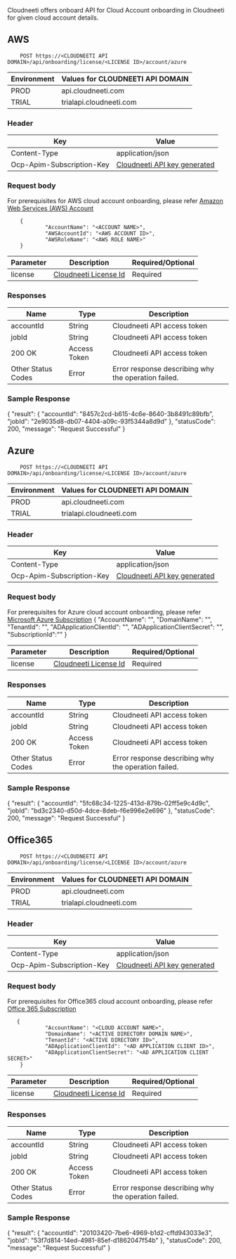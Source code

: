 Cloudneeti offers onboard API for Cloud Account onboarding in Cloudneeti for given cloud account details.

## AWS

        POST https://<CLOUDNEETI API DOMAIN>/api/onboarding/license/<LICENSE ID>/account/azure

| Environment	| Values for CLOUDNEETI API DOMAIN     |
|---------------|--------------------------------------|
| PROD 	        |   api.cloudneeti.com                 |
| TRIAL 	| trialapi.cloudneeti.com              |


### Header

| Key	        | Value                                |
|---------------|--------------------------------------|
| Content-Type 	                |   application/json                 |
| Ocp-Apim-Subscription-Key 	| [Cloudneeti API key generated](../../administratorGuide/configureCloudneetiAPIAccess/)             |


### Request body

For prerequisites for AWS cloud account onboarding, please refer [Amazon Web Services (AWS) Account](../amazonWebServiceAccounts/)
        
        {
                "AccountName": "<ACCOUNT NAME>",
                "AWSAccountId": "<AWS ACCOUNT ID>",
                "AWSRoleName": "<AWS ROLE NAME>"
        }



| Parameter           |           Description                                |           Required/Optional  |
|-----------|----------------------------------------------------------------|----------------------------|
| license   |          [Cloudneeti License Id​](#license-id)                  | Required|

### Responses

| Name           |           Type       |          Description  |
|----------------|----------------------|-----------------------|
| accountId	 |           String     | Cloudneeti API access token      |
| jobId  	 |           String     | Cloudneeti API access token      |
| 200 OK	     |           Access Token     | Cloudneeti API access token      |
| Other Status Codes |      Error     | Error response describing why the operation failed.     |

### Sample Response
{
    "result": {
        "accountId": "8457c2cd-b615-4c6e-8640-3b8491c89bfb",
        "jobId": "2e9035d8-db07-4404-a09c-93f5344a8d9d"
    },
    "statusCode": 200,
    "message": "Request Successful"
}



## Azure

        POST https://<CLOUDNEETI API DOMAIN>/api/onboarding/license/<LICENSE ID>/account/azure

| Environment	| Values for CLOUDNEETI API DOMAIN     |
|---------------|--------------------------------------|
| PROD 	        |   api.cloudneeti.com                 |
| TRIAL 	| trialapi.cloudneeti.com              |


### Header

| Key	        | Value                                |
|---------------|--------------------------------------|
| Content-Type 	                |   application/json                 |
| Ocp-Apim-Subscription-Key 	| [Cloudneeti API key generated](../../administratorGuide/configureCloudneetiAPIAccess/)             |


### Request body

For prerequisites for Azure cloud account onboarding, please refer [Microsoft Azure Subscription](../azureSubscriptions/)
        {
                "AccountName": "<ACCOUNT NAME>",
                "DomainName": "<ACTIVE DIRECTORY DOMAIN NAME>",
                "TenantId": "<ACTIVE DIRECTORY ID>",
                "ADApplicationClientId": "<AD APPLICATION CLIENT ID>",
                "ADApplicationClientSecret": "<AD APPLICATION CLIENT SECRET>",
                "SubscriptionId":"<AZURE SUBSCRIPTION ID>"
        }


| Parameter           |           Description                                |           Required/Optional  |
|-----------|----------------------------------------------------------------|----------------------------|
| license   |          [Cloudneeti License Id​](#license-id)                  | Required|

### Responses

| Name           |           Type       |          Description  |
|----------------|----------------------|-----------------------|
| accountId	 |           String     | Cloudneeti API access token      |
| jobId  	 |           String     | Cloudneeti API access token      |
| 200 OK	 |     Access Token     | Cloudneeti API access token      |
| Other Status Codes |      Error     | Error response describing why the operation failed.     |

### Sample Response
{
    "result": {
        "accountId": "5fc68c34-1225-413d-879b-02ff5e9c4d9c",
        "jobId": "bd3c2340-d50d-4dce-8deb-f6e996e2e696"
    },
    "statusCode": 200,
    "message": "Request Successful"
}



## Office365

        POST https://<CLOUDNEETI API DOMAIN>/api/onboarding/license/<LICENSE ID>/account/azure

| Environment	| Values for CLOUDNEETI API DOMAIN     |
|---------------|--------------------------------------|
| PROD 	        |   api.cloudneeti.com                 |
| TRIAL 	| trialapi.cloudneeti.com              |


### Header

| Key	        | Value                                |
|---------------|--------------------------------------|
| Content-Type 	                |   application/json                 |
| Ocp-Apim-Subscription-Key 	| [Cloudneeti API key generated](../../administratorGuide/configureCloudneetiAPIAccess/)             |


### Request body

For prerequisites for Office365 cloud account onboarding, please refer [Office 365 Subscription](../office365Subscription/)

       {
                "AccountName": "<CLOUD ACCOUNT NAME>",
                "DomainName": "<ACTIVE DIRECTORY DOMAIN NAME>",
                "TenantId": "<ACTIVE DIRECTORY ID>",
                "ADApplicationClientId": "<AD APPLICATION CLIENT ID>",
                "ADApplicationClientSecret": "<AD APPLICATION CLIENT SECRET>"
        }



| Parameter           |           Description                                |           Required/Optional  |
|-----------|----------------------------------------------------------------|----------------------------|
| license   |          [Cloudneeti License Id​](#license-id)                  | Required|


### Responses

| Name           |           Type       |          Description  |
|----------------|----------------------|-----------------------|
| accountId	 |           String     | Cloudneeti API access token      |
| jobId  	 |           String     | Cloudneeti API access token      |
| 200 OK	     |           Access Token     | Cloudneeti API access token      |
| Other Status Codes |      Error     | Error response describing why the operation failed.     |

### Sample Response
{
    "result": {
        "accountId": "20103420-7be6-4969-b1d2-cffd943033e3",
        "jobId": "53f7d814-14ed-4981-85ef-d1862047f54b"
    },
    "statusCode": 200,
    "message": "Request Successful"
}


